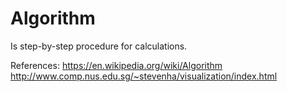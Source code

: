 # Algorithm

Is step-by-step procedure for calculations.

References:
  https://en.wikipedia.org/wiki/Algorithm
  http://www.comp.nus.edu.sg/~stevenha/visualization/index.html
  
